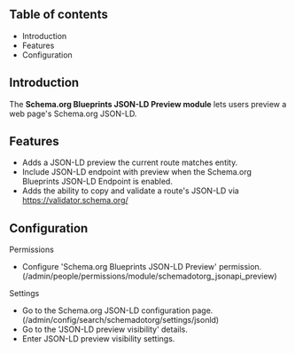 Table of contents
-----------------

* Introduction
* Features
* Configuration


Introduction
------------

The **Schema.org Blueprints JSON-LD Preview module** lets users preview a web page's
Schema.org JSON-LD.


Features
--------

- Adds a JSON-LD preview the current route matches entity.
- Include JSON-LD endpoint with preview when the Schema.org Blueprints JSON-LD 
  Endpoint is enabled. 
- Adds the ability to copy and validate a route's JSON-LD via
  https://validator.schema.org/  

  
Configuration
-------------

Permissions

- Configure 'Schema.org Blueprints JSON-LD Preview' permission.  
  (/admin/people/permissions/module/schemadotorg_jsonapi_preview)

Settings

- Go to the Schema.org JSON-LD configuration page.  
  (/admin/config/search/schemadotorg/settings/jsonld)
- Go to the 'JSON-LD preview visibility' details.
- Enter JSON-LD preview visibility settings.

